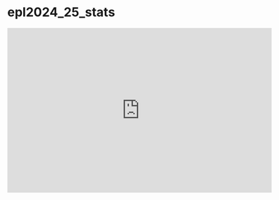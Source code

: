 # epl2024_25_stats
<iframe title="Dashboard 202425 season EPL" width="600" height="373.5" src="https://app.powerbi.com/view?r=eyJrIjoiZjQyODJlOWUtZDRkYS00NjUwLTliNDgtOTgxOGNiMGUxZjYzIiwidCI6Ijc5MmVmMjM4LWFkODMtNDVmZC1iM2Q2LTUyZDgyNGJkZmJkZSJ9" frameborder="0" allowFullScreen="true"></iframe>
